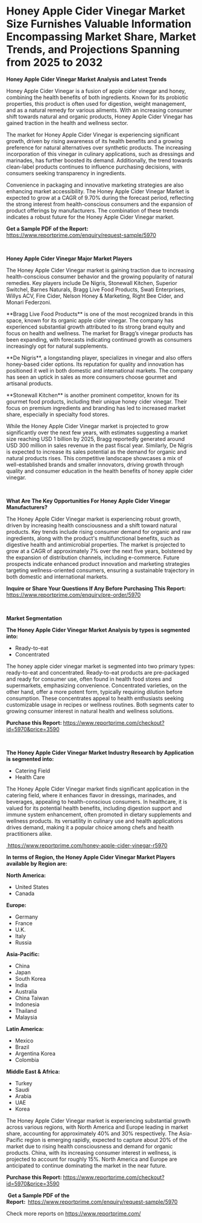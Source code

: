 <p><h1>Honey Apple Cider Vinegar Market Size Furnishes Valuable Information Encompassing Market Share, Market Trends, and Projections Spanning from 2025 to 2032</h1></p><p><strong>Honey Apple Cider Vinegar Market Analysis and Latest Trends</strong></p>
<p><p>Honey Apple Cider Vinegar is a fusion of apple cider vinegar and honey, combining the health benefits of both ingredients. Known for its probiotic properties, this product is often used for digestion, weight management, and as a natural remedy for various ailments. With an increasing consumer shift towards natural and organic products, Honey Apple Cider Vinegar has gained traction in the health and wellness sector.</p><p>The market for Honey Apple Cider Vinegar is experiencing significant growth, driven by rising awareness of its health benefits and a growing preference for natural alternatives over synthetic products. The increasing incorporation of this vinegar in culinary applications, such as dressings and marinades, has further boosted its demand. Additionally, the trend towards clean-label products continues to influence purchasing decisions, with consumers seeking transparency in ingredients.</p><p>Convenience in packaging and innovative marketing strategies are also enhancing market accessibility. The Honey Apple Cider Vinegar Market is expected to grow at a CAGR of 9.70% during the forecast period, reflecting the strong interest from health-conscious consumers and the expansion of product offerings by manufacturers. The combination of these trends indicates a robust future for the Honey Apple Cider Vinegar market.</p></p>
<p><strong>Get a Sample PDF of the Report:&nbsp;</strong> <a href="https://www.reportprime.com/enquiry/request-sample/5970?utm_campaign=2929&utm_medium=2&utm_source=Github&utm_content=ia&utm_term=19032025&utm_id=honey-apple-cider-vinegar">https://www.reportprime.com/enquiry/request-sample/5970</a></p>
<p>&nbsp;</p>
<p><strong>Honey Apple Cider Vinegar Major Market Players</strong></p>
<p><p>The Honey Apple Cider Vinegar market is gaining traction due to increasing health-conscious consumer behavior and the growing popularity of natural remedies. Key players include De Nigris, Stonewall Kitchen, Superior Switchel, Barnes Naturals, Bragg Live Food Products, Swati Enterprises, Willys ACV, Fire Cider, Nelson Honey & Marketing, Right Bee Cider, and Monari Federzoni.</p><p>**Bragg Live Food Products** is one of the most recognized brands in this space, known for its organic apple cider vinegar. The company has experienced substantial growth attributed to its strong brand equity and focus on health and wellness. The market for Bragg’s vinegar products has been expanding, with forecasts indicating continued growth as consumers increasingly opt for natural supplements.</p><p>**De Nigris**, a longstanding player, specializes in vinegar and also offers honey-based cider options. Its reputation for quality and innovation has positioned it well in both domestic and international markets. The company has seen an uptick in sales as more consumers choose gourmet and artisanal products.</p><p>**Stonewall Kitchen** is another prominent competitor, known for its gourmet food products, including their unique honey cider vinegar. Their focus on premium ingredients and branding has led to increased market share, especially in specialty food stores.</p><p>While the Honey Apple Cider Vinegar market is projected to grow significantly over the next few years, with estimates suggesting a market size reaching USD 1 billion by 2025, Bragg reportedly generated around USD 300 million in sales revenue in the past fiscal year. Similarly, De Nigris is expected to increase its sales potential as the demand for organic and natural products rises. This competitive landscape showcases a mix of well-established brands and smaller innovators, driving growth through quality and consumer education in the health benefits of honey apple cider vinegar.</p></p>
<p>&nbsp;</p>
<p><strong>What Are The Key Opportunities For Honey Apple Cider Vinegar Manufacturers?</strong></p>
<p><p>The Honey Apple Cider Vinegar market is experiencing robust growth, driven by increasing health consciousness and a shift toward natural products. Key trends include rising consumer demand for organic and raw ingredients, along with the product's multifunctional benefits, such as digestive health and antimicrobial properties. The market is projected to grow at a CAGR of approximately 7% over the next five years, bolstered by the expansion of distribution channels, including e-commerce. Future prospects indicate enhanced product innovation and marketing strategies targeting wellness-oriented consumers, ensuring a sustainable trajectory in both domestic and international markets.</p></p>
<p><strong>Inquire or Share Your Questions If Any Before Purchasing This Report:</strong> <a href="https://www.reportprime.com/enquiry/pre-order/5970?utm_campaign=2929&utm_medium=2&utm_source=Github&utm_content=ia&utm_term=19032025&utm_id=honey-apple-cider-vinegar">https://www.reportprime.com/enquiry/pre-order/5970</a></p>
<p>&nbsp;</p>
<p><strong>Market Segmentation</strong></p>
<p><strong>The Honey Apple Cider Vinegar Market Analysis by types is segmented into:</strong></p>
<p><ul><li>Ready-to-eat</li><li>Concentrated</li></ul></p>
<p><p>The honey apple cider vinegar market is segmented into two primary types: ready-to-eat and concentrated. Ready-to-eat products are pre-packaged and ready for consumer use, often found in health food stores and supermarkets, emphasizing convenience. Concentrated varieties, on the other hand, offer a more potent form, typically requiring dilution before consumption. These concentrates appeal to health enthusiasts seeking customizable usage in recipes or wellness routines. Both segments cater to growing consumer interest in natural health and wellness solutions.</p></p>
<p><strong>Purchase this Report:&nbsp;</strong><a href="https://www.reportprime.com/checkout?id=5970&price=3590&utm_campaign=2929&utm_medium=2&utm_source=Github&utm_content=ia&utm_term=19032025&utm_id=honey-apple-cider-vinegar">https://www.reportprime.com/checkout?id=5970&price=3590</a></p>
<p>&nbsp;</p>
<p><strong>The Honey Apple Cider Vinegar Market Industry Research by Application is segmented into:</strong></p>
<p><ul><li>Catering Field</li><li>Health Care</li></ul></p>
<p><p>The Honey Apple Cider Vinegar market finds significant application in the catering field, where it enhances flavor in dressings, marinades, and beverages, appealing to health-conscious consumers. In healthcare, it is valued for its potential health benefits, including digestion support and immune system enhancement, often promoted in dietary supplements and wellness products. Its versatility in culinary use and health applications drives demand, making it a popular choice among chefs and health practitioners alike.</p></p>
<p><a href="https://www.reportprime.com/honey-apple-cider-vinegar-r5970?utm_campaign=2929&utm_medium=2&utm_source=Github&utm_content=ia&utm_term=19032025&utm_id=honey-apple-cider-vinegar">&nbsp;https://www.reportprime.com/honey-apple-cider-vinegar-r5970</a></p>
<p><strong>In terms of Region, the Honey Apple Cider Vinegar Market Players available by Region are:</strong></p>
<p>
    <p> <strong> North America: </strong>
        <ul>
            <li>United States</li>
            <li>Canada</li>
        </ul>
        </p> 
    <p> <strong> Europe: </strong>
        <ul>
            <li>Germany</li>
            <li>France</li>
            <li>U.K.</li>
            <li>Italy</li>
            <li>Russia</li>
        </ul>
        </p> 
    <p> <strong> Asia-Pacific: </strong>
        <ul>
            <li>China</li>
            <li>Japan</li>
            <li>South Korea</li>
            <li>India</li>
            <li>Australia</li>
            <li>China Taiwan</li>
            <li>Indonesia</li>
            <li>Thailand</li>
            <li>Malaysia</li>
        </ul>
        </p> 
    <p> <strong> Latin America: </strong>
        <ul>
            <li>Mexico</li>
            <li>Brazil</li>
            <li>Argentina Korea</li>
            <li>Colombia</li>
        </ul>
        </p> 
    <p> <strong> Middle East & Africa: </strong>
        <ul>
            <li>Turkey</li>
            <li>Saudi</li>
            <li>Arabia</li>
            <li>UAE</li>
            <li>Korea</li>
        </ul>
    </p>
    </p>
<p><p>The Honey Apple Cider Vinegar market is experiencing substantial growth across various regions, with North America and Europe leading in market share, accounting for approximately 40% and 30% respectively. The Asia-Pacific region is emerging rapidly, expected to capture about 20% of the market due to rising health consciousness and demand for organic products. China, with its increasing consumer interest in wellness, is projected to account for roughly 15%. North America and Europe are anticipated to continue dominating the market in the near future.</p></p>
<p><strong>Purchase this Report: </strong><a href="https://www.reportprime.com/checkout?id=5970&price=3590&utm_campaign=2929&utm_medium=2&utm_source=Github&utm_content=ia&utm_term=19032025&utm_id=honey-apple-cider-vinegar">https://www.reportprime.com/checkout?id=5970&price=3590</a></p>
<p>&nbsp;<strong>Get a Sample PDF of the Report:&nbsp;&nbsp;</strong><a href="https://www.reportprime.com/enquiry/request-sample/5970?utm_campaign=2929&utm_medium=2&utm_source=Github&utm_content=ia&utm_term=19032025&utm_id=honey-apple-cider-vinegar">https://www.reportprime.com/enquiry/request-sample/5970</a></p>
<p><strong></strong></p>
<p>Check more reports on <a href="https://www.reportprime.com/?utm_campaign=2929&utm_medium=2&utm_source=Github&utm_content=ia&utm_term=19032025&utm_id=honey-apple-cider-vinegar">https://www.reportprime.com/</a></p>